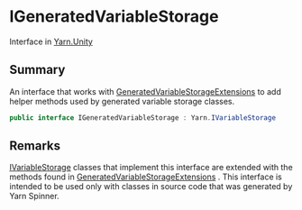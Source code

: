 # IGeneratedVariableStorage

Interface in [Yarn.Unity](/docs/api/csharp/yarn.unity.md)

## Summary


An interface that works with  <a href="yarn.unity.generatedvariablestorageextensions.md">GeneratedVariableStorageExtensions</a>  to add helper methods used
by generated variable storage classes.


```csharp
public interface IGeneratedVariableStorage : Yarn.IVariableStorage
```

## Remarks

<a href="yarn.ivariablestorage.md">IVariableStorage</a>  classes that implement this interface are
extended with the methods found in  <a href="yarn.unity.generatedvariablestorageextensions.md">GeneratedVariableStorageExtensions</a> . This interface is intended
to be used only with classes in source code that was generated by Yarn
Spinner.



